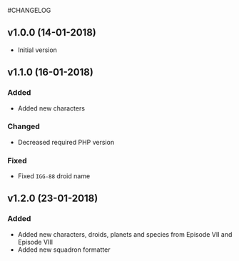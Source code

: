 #CHANGELOG

## v1.0.0 (14-01-2018)
* Initial version

## v1.1.0 (16-01-2018)

### Added
* Added new characters

### Changed
* Decreased required PHP version

### Fixed
* Fixed `IGG-88` droid name

## v1.2.0 (23-01-2018)

### Added
* Added new characters, droids, planets and species from Episode VII and Episode VIII
* Added new squadron formatter